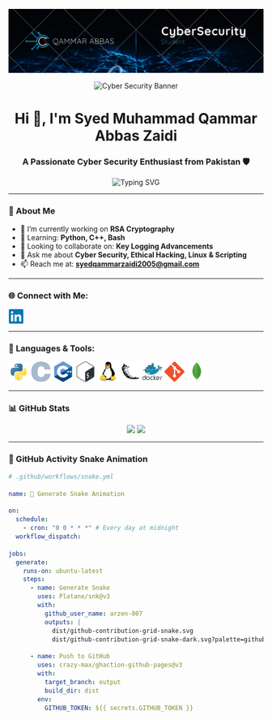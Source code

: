 <p align="center">
  <img src="https://github.com/arzen-007/arzen-007/blob/main/banner.png" alt="banner" />
</p>
<p align="center">
  <img src="https://raw.githubusercontent.com/arzen-007/arzen-007/main/assets/banner.png" alt="Cyber Security Banner" />
</p>

<h1 align="center">Hi 👋, I'm Syed Muhammad Qammar Abbas Zaidi</h1>
<h3 align="center">A Passionate Cyber Security Enthusiast from Pakistan 🛡️</h3>

<!-- Typing Animation -->
<p align="center">
  <img src="https://readme-typing-svg.herokuapp.com?font=Fira+Code&size=22&pause=1000&color=00ff00&center=true&vCenter=true&width=450&lines=Cybersecurity+Researcher+%F0%9F%94%91;Python+Automation+Lover+%F0%9F%92%BB;Linux+Fanatic+%F0%9F%90%9C;Open+Source+Contributor+%E2%9C%A8" alt="Typing SVG" />
</p>

---

### 🔐 About Me

- 🔭 I’m currently working on **RSA Cryptography**
- 🌱 Learning: **Python, C++, Bash**
- 🤝 Looking to collaborate on: **Key Logging Advancements**
- 💬 Ask me about **Cyber Security, Ethical Hacking, Linux & Scripting**
- 📫 Reach me at: **syedqammarzaidi2005@gmail.com**

---

### 🌐 Connect with Me:

<p align="left">
  <a href="https://www.linkedin.com/in/syed-muhammad-qammar-abbas-zaidi-b169b4369/" target="_blank">
    <img align="center" src="https://raw.githubusercontent.com/devicons/devicon/master/icons/linkedin/linkedin-original.svg" alt="LinkedIn" width="30" height="30" />
  </a>
  <!-- Twitter badge commented out -->
  <!-- <a href="https://twitter.com/" target="blank">
    <img align="center" src="https://img.shields.io/twitter/follow/?logo=twitter&style=for-the-badge" />
  </a> -->
</p>

---

### 🧰 Languages & Tools:

<p align="left">
  <img src="https://raw.githubusercontent.com/devicons/devicon/master/icons/python/python-original.svg" width="40" height="40"/>
  <img src="https://raw.githubusercontent.com/devicons/devicon/master/icons/c/c-original.svg" width="40" height="40"/>
  <img src="https://raw.githubusercontent.com/devicons/devicon/master/icons/cplusplus/cplusplus-original.svg" width="40" height="40"/>
  <img src="https://raw.githubusercontent.com/devicons/devicon/master/icons/bash/bash-original.svg" width="40" height="40"/>
  <img src="https://raw.githubusercontent.com/devicons/devicon/master/icons/linux/linux-original.svg" width="40" height="40"/>
  <img src="https://raw.githubusercontent.com/devicons/devicon/master/icons/flask/flask-original.svg" width="40" height="40"/>
  <img src="https://raw.githubusercontent.com/devicons/devicon/master/icons/docker/docker-original-wordmark.svg" width="40" height="40"/>
  <img src="https://raw.githubusercontent.com/devicons/devicon/master/icons/git/git-original.svg" width="40" height="40"/>
  <img src="https://raw.githubusercontent.com/devicons/devicon/master/icons/mongodb/mongodb-original.svg" width="40" height="40"/>
</p>

---

### 📊 GitHub Stats

<p align="center">
  <img src="https://github-readme-stats.vercel.app/api?username=arzen-007&show_icons=true&theme=tokyonight&hide_border=true" width="47%" />
  <img src="https://github-readme-stats.vercel.app/api/top-langs/?username=arzen-007&layout=compact&theme=tokyonight&hide_border=true" width="47%" />
</p>

---

### 🔁 GitHub Activity Snake Animation

```yml
# .github/workflows/snake.yml

name: 🐍 Generate Snake Animation

on:
  schedule:
    - cron: "0 0 * * *" # Every day at midnight
  workflow_dispatch:

jobs:
  generate:
    runs-on: ubuntu-latest
    steps:
      - name: Generate Snake
        uses: Platane/snk@v3
        with:
          github_user_name: arzen-007
          outputs: |
            dist/github-contribution-grid-snake.svg
            dist/github-contribution-grid-snake-dark.svg?palette=github-dark

      - name: Push to GitHub
        uses: crazy-max/ghaction-github-pages@v3
        with:
          target_branch: output
          build_dir: dist
        env:
          GITHUB_TOKEN: ${{ secrets.GITHUB_TOKEN }}
